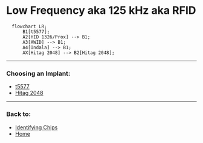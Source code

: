 # Low Frequency aka 125 kHz aka RFID

```mermaid
  flowchart LR;
      B1[t5577];
      A2[HID 1326/Prox] --> B1;
      A3[AWID] --> B1;
      A4[Indala] --> B1;
      AX[Hitag 2048] --> B2[Hitag 2048];

```

---

### Choosing an Implant:
- [t5577](T5577_OPTIONS.md)
- [Hitag 2048](https://dngr.us/xht)

---
### Back to:
- [Identifying Chips](../basics/ID_CHIPS.md)
- [Home](../README.md)
